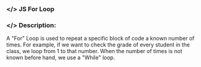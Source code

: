 ### </> JS For Loop 

### </> Description: <br>

A "For" Loop is used to repeat a specific block of code a known number of times. For example, if we want to check the grade of every student in the class, we loop from 1 to that number. When the number of times is not known before hand, we use a "While" loop.
